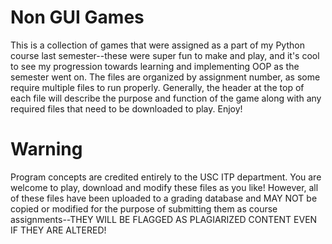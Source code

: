 # Non GUI Games
This is a collection of games that were assigned as a part of my Python course last semester--these were super fun to make and play, and it's cool to see my progression towards learning and implementing OOP as the semester went on. The files are organized by assignment number, as some require multiple files to run properly. 
Generally, the header at the top of each file will describe the purpose and function of the game along with any required files that need to be downloaded to play. Enjoy!

# Warning
Program concepts are credited entirely to the USC ITP department. You are welcome to play, download and modify these files as you like! However, all of these files have been uploaded to a grading database and MAY NOT be copied or modified for the purpose of submitting them as course assignments--THEY WILL BE FLAGGED AS PLAGIARIZED CONTENT EVEN IF THEY ARE ALTERED! 
